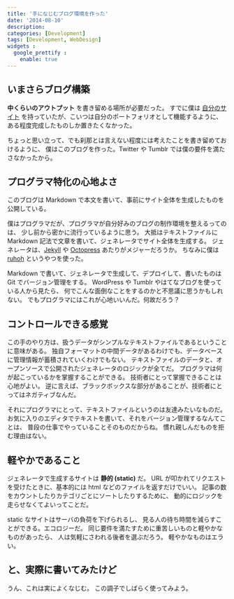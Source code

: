 ```yaml
---
title: '手になじむブログ環境を作った'
date: '2014-08-10'
description:
categories: [Development]
tags: [Development, WebDesign]
widgets :
  google_prettify :
    enable: true
---
```


## いまさらブログ構築

**中くらいのアウトプット** を書き留める場所が必要だった。
すでに僕は
[自分のサイト](http://www.tatsuya-koyama.com/4.0/html/index.html)
を持っていたが、こいつは自分のポートフォリオとして機能するように、
ある程度完成したものしか置きたくなかった。

ちょっと思い立って、でも刹那とは言えない程度には考えたことを書き留めておけるように、
僕はこのブログを作った。Twitter や Tumblr では僕の要件を満たさなかったから。


## プログラマ特化の心地よさ

このブログは Markdown で本文を書いて、事前にサイト全体を生成したものを公開している。

僕はプログラマだが、プログラマが自分好みのブログの制作環境を整えるってのは、
少し前から密かに流行っているように思う。
大抵はテキストファイルに Markdown 記法で文章を書いて、ジェネレータでサイト全体を生成する。
ジェネレータは、[Jekyll](http://jekyllrb.com/) や
[Octopress](http://octopress.org/) あたりがメジャーだろうか。
ちなみに僕は [ruhoh](http://ruhoh.com/) というやつを使った。

Markdown で書いて、ジェネレータで生成して、デプロイして、書いたものは Git でバージョン管理をする。
WordPress や Tumblr やはてなブログを使っている人から見たら、
何でこんな面倒なことをするのかと不思議に思うかもしれない。
でもプログラマにはこれが心地いいんだ。何故だろう？


## コントロールできる感覚

この手のやり方は、扱うデータがシンプルなテキストファイルであるということに意味がある。
独自フォーマットの中間データがあるわけでも、データベースに管理情報が蓄積されていくわけでもない。
テキストファイルのデータと、オープンソースで公開されたジェネレータのロジックが全てだ。
プログラマは何が起こっているかを掌握することができる。
技術者にとって掌握できることは心地がよい。
逆に言えば、ブラックボックスな部分があることが、技術者にとってはネガティブなんだ。

それにプログラマにとって、テキストファイルというのは友達みたいなものだ。
お気に入りのエディタでテキストを書いて、それをバージョン管理するなんてことは、
普段の仕事でやっていることそのものだからね。
慣れ親しんだものを拒む理由はない。


## 軽やかであること

ジェネレータで生成するサイトは **静的 (static)** だ。
URL が叩かれてリクエストを受けたときに、基本的には html などのファイルを返すだけでいい。
記事の数をカウントしたりカテゴリごとにソートしたりするために、
動的にロジックを走らせなくてよいってことだ。

static なサイトはサーバの負荷を下げられるし、
見る人の待ち時間を減らすことができる。エコロジーだ。
同じ要件を満たすために重苦しいものと軽やかなものがあったら、
人は気軽にさわれる後者を選ぶだろう。
軽やかなものはエラい。


## と、実際に書いてみたけど

うん、これは実によくなじむ。
この調子でしばらく使ってみよう。


